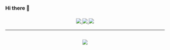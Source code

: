 ### Hi there 👋

<!--
**vk2gpz/vk2gpz** is a ✨ _special_ ✨ repository because its `README.md` (this file) appears on your GitHub profile.

Here are some ideas to get you started:

- 🔭 I’m currently working on ...
- 🌱 I’m currently learning ...
- 👯 I’m looking to collaborate on ...
- 🤔 I’m looking for help with ...
- 💬 Ask me about ...
- 📫 How to reach me: ...
- 😄 Pronouns: ...
- ⚡ Fun fact: ...
-->

<h3 align="center">
  <a href="https://vk2gpz.freshdesk.com" alt="Freshdesk">
    <img src="https://img.shields.io/badge/Freshdesk-vk2gpz's official support-green&?style=for-the-badge">
  </a>
  <a href="https://discord.gg/7KyDzjP" alt="Discord">
      <img src="https://img.shields.io/discord/452518336627081236?label=discord&style=for-the-badge&color=blue"/>
  </a>
  <a href="https://polymart.org/team/teamvk.4" alt="Minecraft Plugins">
    <img src="https://img.shields.io/badge/Minecraft-Plugins-important&?style=for-the-badge">
  </a>
</h3>

<hr>

<!--
![vk2gpz's github stats](https://github-readme-stats.vercel.app/api?username=vk2gpz&count_private=true)
-->
<h2 align="center">
  <a href="https://github.com/vk2gpz">
    <img align="center" src="https://github-readme-stats.vercel.app/api?username=vk2gpz&count_private=true">
  </a>
  <br>
</h2>
